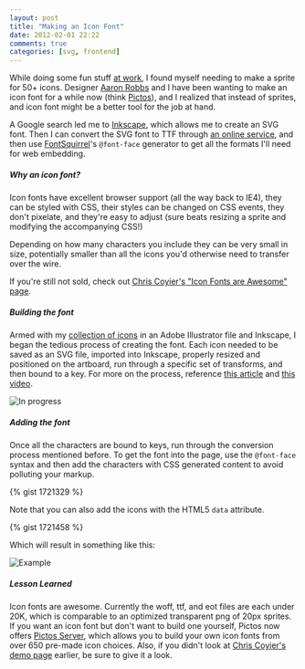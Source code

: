 ```yaml
---
layout: post
title: "Making an Icon Font"
date: 2012-02-01 22:22
comments: true
categories: [svg, frontend]
---
```


While doing some fun stuff [at work](http://mailchimp.com/b/), I found myself needing to make a sprite for 50+ icons. Designer [Aaron Robbs](https://twitter.com/#!/aaronrobbs) and I have been wanting to make an icon font for a while now (think [Pictos](http://pictos.cc/)), and I realized that instead of sprites, and icon font might be a better tool for the job at hand. 

<!-- more -->

A Google search led me to [Inkscape](http://inkscape.org/), which allows me to create an SVG font. Then I can convert the SVG font to TTF through [an online service](http://onlinefontconverter.com/), and then use [FontSquirrel](http://www.fontsquirrel.com/fontface/generator)'s `@font-face` generator to get all the formats I'll need for web embedding.

##### Why an icon font?

Icon fonts have excellent browser support (all the way back to IE4), they can be styled with CSS, their styles can be changed on CSS events, they don't pixelate, and they're easy to adjust (sure beats resizing a sprite and modifying the accompanying CSS!)

Depending on how many characters you include they can be very small in size, potentially smaller than all the icons you'd otherwise need to transfer over the wire.

If you're still not sold, check out [Chris Coyier's "Icon Fonts are Awesome" page](http://css-tricks.com/examples/IconFont/).

##### Building the font

Armed with my [collection of icons](http://dribbble.com/shots/232417-MailChimp-icon-set) in an Adobe Illustrator file and Inkscape, I began the tedious process of creating the font. Each icon needed to be saved as an SVG file, imported into Inkscape, properly resized and positioned on the artboard, run through a specific set of transforms, and then bound to a key. For more on the process, reference [this article](http://www.webdesignerdepot.com/2012/01/how-to-make-your-own-icon-webfont/) and [this video](http://www.youtube.com/watch?feature=player_embedded&v=_KX-e6sijGE#!).


![In progress](/images/inkscape.png)

##### Adding the font

Once all the characters are bound to keys, run through the conversion process mentioned before. To get the font into the page, use the `@font-face` syntax and then add the characters with CSS generated content to avoid polluting your markup. 

{% gist 1721329 %}

Note that you can also add the icons with the HTML5 `data` attribute.

{% gist 1721458 %}

Which will result in something like this:

![Example](/images/icon-font-example.png)


#####  Lesson Learned
Icon fonts are awesome. Currently the woff, ttf, and eot files are each under 20K, which is comparable to an optimized transparent png of 20px sprites. If you want an icon font but don't want to build one yourself, Pictos now offers [Pictos Server](http://pictos.cc/server), which allows you to build your own icon fonts from over 650 pre-made icon choices. Also, if you didn't look at [Chris Coyier's demo page](http://css-tricks.com/examples/IconFont/) earlier, be sure to give it a look.
 

